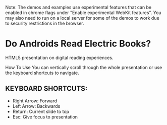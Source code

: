 Note: The demos and examples use experimental features that can be enabled in chrome flags under "Enable experimental WebKit features". You may also need to run on a local server for some of the demos to work due to security restrictions in the browser.


Do Androids Read Electric Books?
================================

HTML5 presentation on digital reading experiences.

How To Use
You can vertically scroll through the whole presentation or use the keyboard shortcuts to navigate.


KEYBOARD SHORTCUTS:
------------------------
* Right Arrow:	Forward
* Left Arrow:	Backwards
* Return: 		Current slide to top
* Esc:			Give focus to presentation
